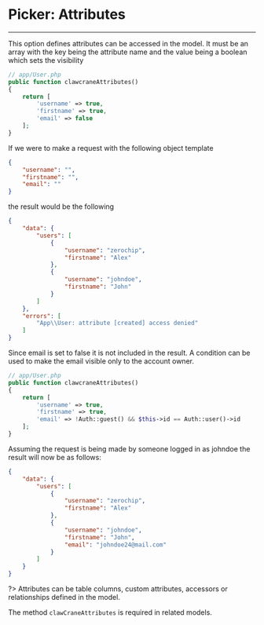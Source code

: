 # Picker: Attributes
----

This option defines attributes can be accessed in the model. It must be an array with the key being the attribute name and the value being a boolean which sets the visibility

```php
// app/User.php
public function clawcraneAttributes()
{
    return [
        'username' => true,
        'firstname' => true,
        'email' => false
    ];
}
```
If we were to make a request with the following object template

```json
{
    "username": "",
    "firstname": "",
    "email": ""
}
```
the result would be the following

```json
{
    "data": {
        "users": [
            {
                "username": "zerochip",
                "firstname": "Alex"
            },
            {
                "username": "johndoe",
                "firstname": "John"
            }
        ]
    },
    "errors": [
        "App\\User: attribute [created] access denied"
    ]
}
```
Since email is set to false it is not included in the result. A condition can be used to make the email visible only to the account owner.

```php
// app/User.php
public function clawcraneAttributes()
{
    return [
        'username' => true,
        'firstname' => true,
        'email' => !Auth::guest() && $this->id == Auth::user()->id
    ];
}
```
Assuming the request is being made by someone logged in as johndoe the result will now be as follows:

```json
{
    "data": {
        "users": [
            {
                "username": "zerochip",
                "firstname": "Alex"
            },
            {
                "username": "johndoe",
                "firstname": "John",
                "email": "johndoe24@mail.com"
            }
        ]
    }
}
```

?> Attributes can be table columns, custom attributes, accessors or relationships defined in the model. 

The method `clawCraneAttributes` is required in related models.
